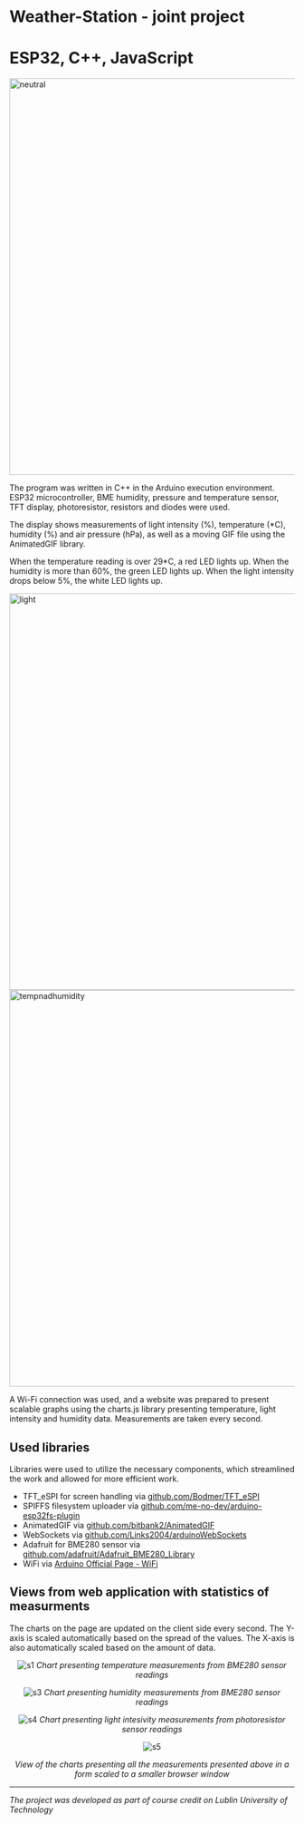# Weather-Station - joint project
# ESP32, C++, JavaScript

<img src="images/IMG_20240610_123827.png" alt="neutral" width="700">

The program was written in C++ in the Arduino execution environment. ESP32 microcontroller, BME humidity, pressure and temperature sensor, TFT display, photoresistor, resistors and diodes were used.

The display shows measurements of light intensity (%), temperature (*C), humidity (%) and air pressure (hPa), as well as a moving GIF file using the AnimatedGIF library. 

When the temperature reading is over 29*C, a red LED lights up. When the humidity is more than 60%, the green LED lights up. When the light intensity drops below 5%, the white LED lights up.

<img src="images/IMG_20240610_123910.jpg" alt="light" width="700">
<img src="images/IMG_20240610_123937.jpg" alt="tempnadhumidity" width="700">

A Wi-Fi connection was used, and a website was prepared to present scalable graphs using the charts.js library presenting temperature, light intensity and humidity data. Measurements are taken every second.


## Used libraries
<p align='justify'>
  Libraries were used to utilize the necessary components, which streamlined the work and allowed for more efficient work.
</p>
<ul>
  <li>TFT_eSPI for screen handling via <a href="https://github.com/Bodmer/TFT_eSPI">github.com/Bodmer/TFT_eSPI<a></li>
  <li>SPIFFS filesystem uploader via <a href="https://github.com/me-no-dev/arduino-esp32fs-plugin/releases/latest">github.com/me-no-dev/arduino-esp32fs-plugin<a></li>
  <li>AnimatedGIF via <a href="https://github.com/bitbank2/AnimatedGIF">github.com/bitbank2/AnimatedGIF<a></li>
  <li>WebSockets via <a href="https://github.com/Links2004/arduinoWebSockets">github.com/Links2004/arduinoWebSockets<a></li>
  <li>Adafruit for BME280 sensor via <a href="https://github.com/adafruit/Adafruit_BME280_Library">github.com/adafruit/Adafruit_BME280_Library<a></li>
  <li>WiFi via <a href="https://www.arduino.cc/reference/en/libraries/wifi/">Arduino Official Page - WiFi<a></li>
</ul>

## Views from web application with statistics of measurments

<p align="justify">
  The charts on the page are updated on the client side every second.
  The&nbsp;Y-axis is scaled automatically based on the spread of the values. The&nbsp;X-axis is also automatically scaled based on the amount of data.
</p>

<div align="center">
  
  ![s1](https://github.com/patrycja-kwasniewska/WeatherStation/assets/84547266/28f2b97a-bd51-41c7-8472-88d504c696f2)
  <i>Chart presenting temperature measurements from BME280 sensor readings</i>
  
  ![s3](https://github.com/patrycja-kwasniewska/WeatherStation/assets/84547266/d2300a32-aa72-4762-a689-4133c7fa5e89)
  <i>Chart presenting humidity measurements from BME280 sensor readings</i>
  
  ![s4](https://github.com/patrycja-kwasniewska/WeatherStation/assets/84547266/719d5972-71dc-4820-96dd-669bc94c9363)
  <i>Chart presenting light intesivity measurements from photoresistor sensor readings</i>
  
  ![s5](https://github.com/patrycja-kwasniewska/WeatherStation/assets/84547266/6a1e85b7-3acb-4c7b-b279-28b2977e1238)
  
  <i>View of the charts presenting all the measurements presented above in a form scaled to a smaller browser window</i>
  
</div>

<hr>
<p><i>The project was developed as part of course credit on Lublin University of Technology</i></p>
